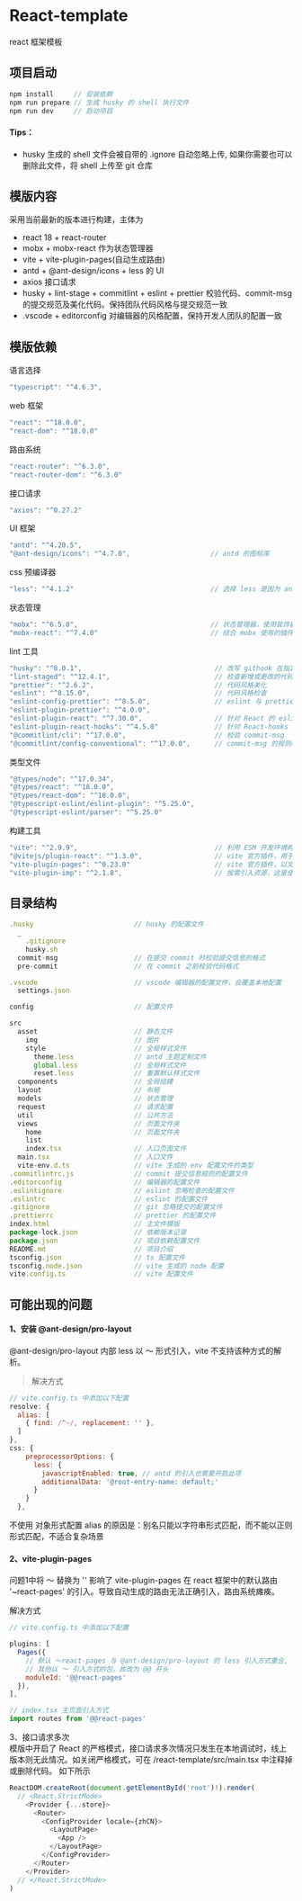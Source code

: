 # React-template
react 框架模板

## 项目启动
```js
npm install     // 安装依赖
npm run prepare // 生成 husky 的 shell 执行文件
npm run dev     // 启动项目
```
#### Tips：
- husky 生成的 shell 文件会被自带的 .ignore 自动忽略上传, 如果你需要也可以删除此文件，将 shell 上传至 git 仓库

## 模版内容
采用当前最新的版本进行构建，主体为
- react 18 + react-router
- mobx + mobx-react 作为状态管理器
- vite + vite-plugin-pages(自动生成路由)
- antd + @ant-design/icons + less 的 UI 
- axios 接口请求
- husky + lint-stage + commitlint + eslint + prettier 校验代码、commit-msg 的提交规范及美化代码。保持团队代码风格与提交规范一致
- .vscode + editorconfig 对编辑器的风格配置，保持开发人团队的配置一致

## 模版依赖
语言选择
```js
"typescript": "^4.6.3",
```

web 框架
```js
"react": "^18.0.0",
"react-dom": "^18.0.0"
```

路由系统
```js
"react-router": "^6.3.0",
"react-router-dom": "^6.3.0"
```

接口请求
```js
"axios": "^0.27.2"
```

UI 框架
```js
"antd": "^4.20.5",                                
"@ant-design/icons": "^4.7.0",                    // antd 的图标库
```

css 预编译器
```js
"less": "^4.1.2"                                  // 选择 less 是因为 antd 是以 less 作为底层 css 预编译器，可以更好的接入和自定义主题
```

状态管理
```js
"mobx": "^6.5.0",                                 // 状态管理器，使用装饰器的高级语法，使代码更简洁
"mobx-react": "^7.4.0"                            // 结合 mobx 使用的插件，使得 mobx 在 React 框架上可用
```

lint 工具
```js
"husky": "^8.0.1",                                 // 改写 githook 在指定阶段做处理，这里用作 pre-commit 前 lint 代码
"lint-staged": "^12.4.1",                          // 检查新增或更改的代码格式，而非全量检查，增加 lint 效率和速度
"prettier": "^2.6.2",                              // 代码风格美化
"eslint": "^8.15.0",                               // 代码风格检查
"eslint-config-prettier": "^8.5.0",                // eslint 与 prettier 相互融合的配置、插件
"eslint-plugin-prettier": "^4.0.0",
"eslint-plugin-react": "^7.30.0",                  // 针对 React 的 eslint 规则
"eslint-plugin-react-hooks": "^4.5.0"              // 针对 React-hooks 的 eslint 规则
"@commitlint/cli": "^17.0.0",                      // 校验 commit-msg 
"@commitlint/config-conventional": "^17.0.0",      // commit-msg 的规则库，如不喜欢可在 .commitlintrc 中配置自定义规则
```

类型文件
```js
"@types/node": "^17.0.34",
"@types/react": "^18.0.0",
"@types/react-dom": "^18.0.0",
"@typescript-eslint/eslint-plugin": "^5.25.0",
"@typescript-eslint/parser": "^5.25.0"
```

构建工具
```js
"vite": "^2.9.9",                                  // 利用 ESM 开发环境构建非常快，生产构建为 gulp
"@vitejs/plugin-react": "^1.3.0",                  // vite 官方插件，用于支持 React 框架构建
"vite-plugin-pages": "^0.23.0"                     // vite 官方插件，以文件系统的嵌套生成 React 或 Vue 的约定式的路由系统
"vite-plugin-imp": "^2.1.8",                       // 按需引入资源，这里使用在 antd 样式文件的按需引入上
```

## 目录结构
```js
.husky                         // husky 的配置文件
  _
    .gitignore
    husky.sh
  commit-msg                   // 在提交 commit 时校验提交信息的格式
  pre-commit                   // 在 commit 之前校验代码格式

.vscode                        // vscode 编辑器的配置文件，会覆盖本地配置
  settings.json               

config                         // 配置文件

src
  asset                        // 静态文件
    img                        // 图片
    style                      // 全局样式文件
      theme.less               // antd 主题定制文件
      global.less              // 全局样式文件
      reset.less               // 重置默认样式文件
  components                   // 全局组建
  layout                       // 布局
  models                       // 状态管理
  request                      // 请求配置
  util                         // 公共方法
  views                        // 页面文件夹
    home                       // 页面文件夹
    list
    index.tsx                  // 入口页面文件
  main.tsx                     // 入口文件
  vite-env.d.ts                // vite 生成的 env 配置文件的类型
.commitlintrc.js               // commit 提交信息规则的配置文件
.editorconfig                  // 编辑器的配置文件
.eslintignore                  // eslint 忽略检查的配置文件
.eslintrc                      // eslint 的配置文件
.gitignore                     // git 忽略提交的配置文件
.prettierrc                    // prettier 的配置文件
index.html                     // 主文件模版
package-lock.json              // 依赖版本记录
package.json                   // 项目依赖配置文件
README.md                      // 项目介绍
tsconfig.json                  // ts 配置文件
tsconfig.node.json             // vite 生成的 node 配置
vite.config.ts                 // vite 配置文件
```

## 可能出现的问题
#### 1、安装 @ant-design/pro-layout

@ant-design/pro-layout 内部 less 以 ～ 形式引入，vite 不支持该种方式的解析。

> 解决方式
```js
// vite.config.ts 中添加以下配置
resolve: {
  alias: [
    { find: /^~/, replacement: '' },
  ]
},
css: {
    preprocessorOptions: {
      less: {
        javascriptEnabled: true, // antd 的引入也需要开启此项
        additionalData: '@root-entry-name: default;' 
      }
    }
  },
```
不使用 对象形式配置 alias 的原因是：别名只能以字符串形式匹配，而不能以正则形式匹配，不适合复杂场景

#### 2、vite-plugin-pages
问题1中将 ～ 替换为 '' 影响了 vite-plugin-pages 在 react 框架中的默认路由 '~react-pages' 的引入。导致自动生成的路由无法正确引入，路由系统瘫痪。

解决方式
```js
// vite.config.ts 中添加以下配置

plugins: [
  Pages({
    // 默认 ～react-pages 与 @ant-design/pro-layout 的 less 引入方式重合, 在解决 @ant-designpro-layout 的 less 引入方式时会影响
    // 其他以 ～ 引入方式的包，故改为 @@ 开头
    moduleId: '@@react-pages'
  }),
],

// index.tsx 主页面引入方式
import routes from '@@react-pages'

```

3、接口请求多次  
模版中开启了 React 的严格模式，接口请求多次情况只发生在本地调试时，线上版本则无此情况。如关闭严格模式，可在 /react-template/src/main.tsx 中注释掉或删除代码。 如下所示
```js
ReactDOM.createRoot(document.getElementById('root')!).render(
  // <React.StrictMode>
    <Provider {...store}>
      <Router>
        <ConfigProvider locale={zhCN}>
          <LayoutPage>
            <App />
          </LayoutPage>
        </ConfigProvider>
      </Router>
    </Provider>
  // </React.StrictMode>
)

```
